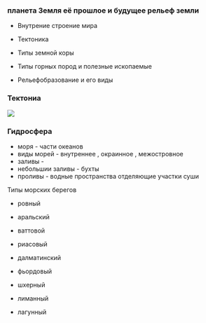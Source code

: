 ### планета Земля её прошлое и будущее рельеф земли 



- Внутрение строение мира

- Тектоника

- Типы земной коры

- Типы горных пород и полезные ископаемые

- Рельефобразование и его виды



### Тектониа

![](https://u.foxford.ngcdn.ru/uploads/tinymce_file/file/135662/d62677ce40f4cd56.png)


### Гидросфера
- моря - части океанов 
- виды морей - внутреннее , окраинное , межостровное
- заливы - 
- небольшии заливы - бухты
- проливы - водные пространства отделяющие участки суши





Типы морских берегов



- ровный

- аральский

- ваттовой

- риасовый

- далматинский

- фьордовый

- шхерный

- лиманный

- лагунный






